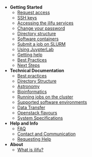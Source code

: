 - **Getting Started**
  - [Request access](getting_started/request_access.md)
  - [SSH keys](getting_started/ssh.md)
  - [Accessing the ilifu services](getting_started/access_ilifu.md)
  - [Change your password](getting_started/change_password.md)
  - [Directory structure](data/directory_structure.md)
  - [Software containers](getting_started/container_environments.md)
  - [Submit a job on SLURM](getting_started/submit_job_slurm.md)
  - [Using JuypterLab](getting_started/using_jupyterlab.md)
  - [Getting help](getting_started/getting_help.md)
  - [Best Practices](tech_docs/best_practices.md)
  - [Next Steps](getting_started/next_steps.md)
- **Technical Documentation**
  - [Best practices](tech_docs/best_practices.md)
  - [Directory Structure](data/directory_structure.md)
  - [Astronomy](astronomy/astronomy_software.md)
  - [Bioinformatics](bioinformatics/cbio.md)
  - [Running jobs on the cluster](tech_docs/running_jobs.md)
  - [Supported software environments](tech_docs/software_environments.md)
  - [Data Transfer](data/data_transfer.md)
  - [Openstack flavours](openstack/flavours.md)
  - [System Specifications](tech_docs/specifications.md)
- **Help and Info**
  - [FAQ](help/faq.md)
  - [Contact and Communication](help/contact.md)
  - [Requesting Help](help/requesting_help.md)
- **About**
  - [What is ilifu?](about/what_is.md)